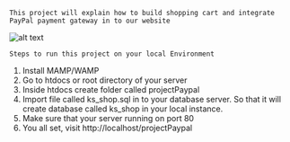 
`This project will explain how to build shopping cart and integrate PayPal payment gateway
in to our website`

![alt text](https://raw.githubusercontent.com/srungavarapu/projectPaypal/master/shoppingCart.png)

``Steps to run this project on your local Environment``

1. Install MAMP/WAMP
2. Go to htdocs or root directory of your server
3. Inside htdocs create folder called projectPaypal
4. Import file called ks_shop.sql in to your database server. 
   So that it will create database called ks_shop in your local instance.
5. Make sure that your server running on port 80
6. You all set, visit http://localhost/projectPaypal
